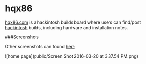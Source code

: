 # hqx86
[hqx86.com](http://hqx86.com/) is a hackintosh builds board where users can find/post [hackintosh](https://en.wikipedia.org/wiki/OSx86) builds, including hardware and installation notes.

###Screenshots

Other screenshots can found [here](/public)

![home page](public/Screen Shot 2016-03-20 at 3.37.54 PM.png)
